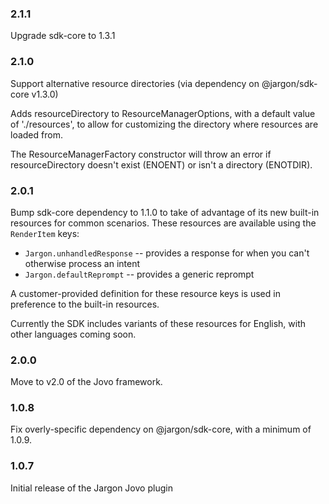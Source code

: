 ### 2.1.1

Upgrade sdk-core to 1.3.1

### 2.1.0
Support alternative resource directories (via dependency on @jargon/sdk-core v1.3.0)

Adds resourceDirectory to ResourceManagerOptions, with a default value of './resources',
to allow for customizing the directory where resources are loaded from.

The ResourceManagerFactory constructor will throw an error if resourceDirectory doesn't
exist (ENOENT) or isn't a directory (ENOTDIR).

### 2.0.1
Bump sdk-core dependency to 1.1.0 to take of advantage of its new built-in resources for common scenarios. These resources are available using the `RenderItem` keys:
* `Jargon.unhandledResponse` -- provides a response for when you can't otherwise process an intent
* `Jargon.defaultReprompt` -- provides a generic reprompt

A customer-provided definition for these resource keys is used in preference to the built-in resources.

Currently the SDK includes variants of these resources for English, with other languages coming soon.

### 2.0.0
Move to v2.0 of the Jovo framework.

### 1.0.8
Fix overly-specific dependency on @jargon/sdk-core, with a minimum of 1.0.9.

### 1.0.7
Initial release of the Jargon Jovo plugin